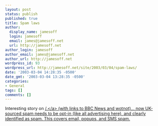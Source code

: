 ```yaml
---
layout: post
status: publish
published: true
title: Spam laws
author:
  display_name: jamesoff
  login: jamesoff
  email: james@jamesoff.net
  url: http://jamesoff.net
author_login: jamesoff
author_email: james@jamesoff.net
author_url: http://jamesoff.net
wordpress_id: 93
wordpress_url: http://jamesoff.net/site/2003/03/04/spam-laws/
date: '2003-03-04 14:28:35 -0500'
date_gmt: '2003-03-04 13:28:35 -0500'
categories:
- General
tags: []
comments: []
---
```

<p>Interesting story on <a href="http:&#47;&#47;slashdot.org&#47;article.pl?sid=03&#47;03&#47;04&#47;138226">&#47;.<&#47;a> (with links to BBC News and wotnot)... now UK-sourced spam needs to be opt-in (like all advertising here), and clearly identified as spam. This covers email, popups, and SMS spam.</p>
